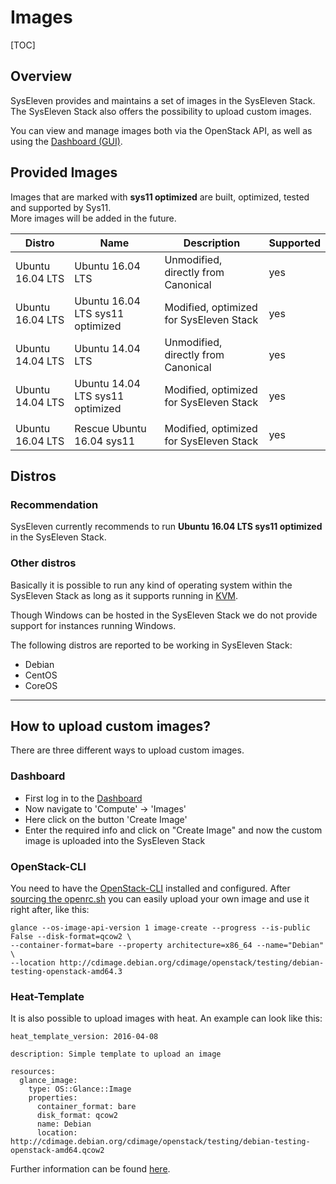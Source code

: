 # Images

[TOC]

## Overview

SysEleven provides and maintains a set of images in the SysEleven Stack.  
The SysEleven Stack also offers the possibility to upload custom images. 

You can view and manage images both via the OpenStack API, as well as using the [Dashboard (GUI)](https://dashboard.cloud.syseleven.net).

## Provided Images

Images that are marked with **sys11 optimized** are built, optimized, tested and supported by Sys11.  
More images will be added in the future.

Distro           | Name                             | Description                             | Supported |
-----------------|----------------------------------|-----------------------------------------|-----------|
Ubuntu 16.04 LTS | Ubuntu 16.04 LTS                 | Unmodified, directly from Canonical     | yes       |
Ubuntu 16.04 LTS | Ubuntu 16.04 LTS sys11 optimized | Modified, optimized for SysEleven Stack | yes       |
Ubuntu 14.04 LTS | Ubuntu 14.04 LTS                 | Unmodified, directly from Canonical     | yes       |
Ubuntu 14.04 LTS | Ubuntu 14.04 LTS sys11 optimized | Modified, optimized for SysEleven Stack | yes       |
                 |                                  |                                         |           |
Ubuntu 16.04 LTS | Rescue Ubuntu 16.04 sys11        | Modified, optimized for SysEleven Stack | yes       |


## Distros

### Recommendation
SysEleven currently recommends to run **Ubuntu 16.04 LTS sys11 optimized** in the SysEleven Stack.

### Other distros
Basically it is possible to run any kind of operating system within the SysEleven Stack as long as it supports running in [KVM](https://www.linux-kvm.org/page/Main_Page).

Though Windows can be hosted in the SysEleven Stack we do not provide support for instances running Windows.

The following distros are reported to be working in SysEleven Stack:

* Debian
* CentOS
* CoreOS

---

## How to upload custom images?

There are three different ways to upload custom images.

### Dashboard

* First log in to the [Dashboard](https://dashboard.cloud.syseleven.net/horizon/project/)  
* Now navigate to 'Compute' -> 'Images'
* Here click on the button 'Create Image'
* Enter the required info and click on "Create Image" and now the custom image is uploaded into the SysEleven Stack

### OpenStack-CLI

You need to have the [OpenStack-CLI](../tutorials/openstack-cli/) installed and configured.
After [sourcing the openrc.sh](../tutorials/api-access/) you can easily upload your own image and use it right after, like this:

```shell
glance --os-image-api-version 1 image-create --progress --is-public False --disk-format=qcow2 \
--container-format=bare --property architecture=x86_64 --name="Debian" \
--location http://cdimage.debian.org/cdimage/openstack/testing/debian-testing-openstack-amd64.3
```

### Heat-Template

It is also possible to upload images with heat.
An example can look like this:
```plain
heat_template_version: 2016-04-08

description: Simple template to upload an image

resources:
  glance_image:
    type: OS::Glance::Image
    properties:
      container_format: bare
      disk_format: qcow2
      name: Debian
      location: http://cdimage.debian.org/cdimage/openstack/testing/debian-testing-openstack-amd64.qcow2
```
Further information can be found [here](https://dashboard.cloud.syseleven.net/horizon/project/stacks/resource_types/OS::Glance::Image).